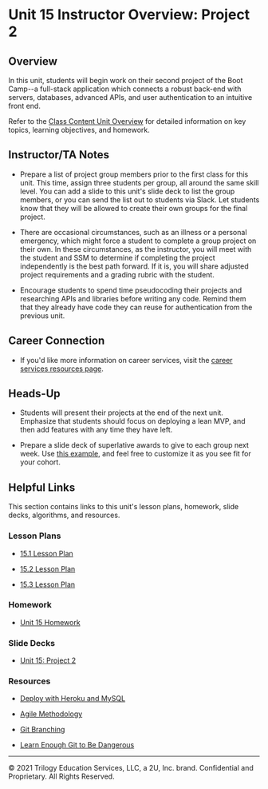 # Unit 15 Instructor Overview: Project 2

## Overview

In this unit, students will begin work on their second project of the Boot Camp--a full-stack application which connects a robust back-end with servers, databases, advanced APIs, and user authentication to an intuitive front end.

Refer to the [Class Content Unit Overview](../../../01-Class-Content/15-Project-2/README.md) for detailed information on key topics, learning objectives, and homework.

## Instructor/TA Notes

* Prepare a list of project group members prior to the first class for this unit. This time, assign three students per group, all around the same skill level. You can add a slide to this unit's slide deck to list the group members, or you can send the list out to students via Slack. Let students know that they will be allowed to create their own groups for the final project.

* There are occasional circumstances, such as an illness or a personal emergency, which might force a student to complete a group project on their own. In these circumstances, as the instructor, you will meet with the student and SSM to determine if completing the project independently is the best path forward. If it is, you will share adjusted project requirements and a grading rubric with the student.

* Encourage students to spend time pseudocoding their projects and researching APIs and libraries before writing any code. Remind them that they already have code they can reuse for authentication from the previous unit.

## Career Connection

* If you'd like more information on career services, visit the [career services resources page](https://careernetwork.2u.com/?utm_medium=Academics&utm_source=boot_camp/).

## Heads-Up

* Students will present their projects at the end of the next unit. Emphasize that students should focus on deploying a lean MVP, and then add features with any time they have left.

* Prepare a slide deck of superlative awards to give to each group next week. Use [this example](https://docs.google.com/presentation/d/1QlPJhHnHvLLtKheKl4opm7tibkjjALZeAzwVvZdJDO0/edit?usp=sharing), and feel free to customize it as you see fit for your cohort.

## Helpful Links

This section contains links to this unit's lesson plans, homework, slide decks, algorithms, and resources.

### Lesson Plans

  * [15.1 Lesson Plan](./01-Day/15.1-LESSON-PLAN.md)

  * [15.2 Lesson Plan](./02-Day/15.2-LESSON-PLAN.md)

  * [15.3 Lesson Plan](./03-Day/15.3-LESSON-PLAN.md)

### Homework

  * [Unit 15 Homework](../../../01-Class-Content/15-Project-2/02-Homework)

### Slide Decks

  * [Unit 15: Project 2](https://docs.google.com/presentation/d/1_Ap23wFlGvGS4HfMVgBWPNlFo8IkHV0bTO6QvYs9XT0/edit?usp=sharing)

### Resources

* [Deploy with Heroku and MySQL](https://coding-boot-camp.github.io/full-stack/heroku/deploy-with-heroku-and-mysql)

* [Agile Methodology](https://en.wikipedia.org/wiki/Agile_software_development)

* [Git Branching](https://git-scm.com/book/en/v2/Git-Branching-Branching-Workflows)

* [Learn Enough Git to Be Dangerous](https://www.learnenough.com/git-tutorial/getting_started)

---
© 2021 Trilogy Education Services, LLC, a 2U, Inc. brand. Confidential and Proprietary. All Rights Reserved.
